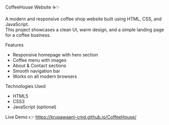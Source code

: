 CoffeeHouse Website ☕✨

A modern and responsive coffee shop website built using HTML, CSS, and JavaScript.  
This project showcases a clean UI, warm design, and a simple landing page for a coffee business.

Features
- Responsive homepage with hero section
- Coffee menu with images
- About & Contact sections
- Smooth navigation bar
- Works on all modern browsers

Technologies Used
- HTML5
- CSS3
- JavaScript (optional)

Live Demo
👉 https://krupawaani-cmd.github.io/CoffeeHouse/


